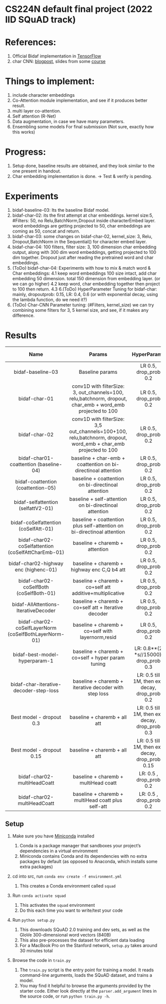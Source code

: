 # CS224N default final project (2022 IID SQuAD track)

# References:
1. Official Bidaf implementation in [TensorFlow](https://github.com/allenai/bi-att-flow/blob/49004549e9a88b78c359b31481afa7792dbb3f4a/basic/model.py#L128) 
2. char CNN: [blogpost](https://towardsdatascience.com/the-definitive-guide-to-bidaf-part-2-word-embedding-character-embedding-and-contextual-c151fc4f05bb), slides from some [course](https://nlp.seas.harvard.edu/slides/aaai16.pdf)

# Things to implement:
1. include character embeddings
2. Co-Attention module implementation, and see if it produces better result.
3. multi layer co-attention.
4. Self attention (R-Net)
5. Data augmentation, in case we have many parameters.
6. Ensembling some models For final submission (Not sure, exactly how this works)

# Progress:
1. Setup done, baseline results are obtained, and they look similar to the one present in handout.
2. Char embedding implementation is done. -> Test & verify is pending.

# Experiments
1. bidaf-baseline-03: Its the baseline Bidaf model.
2. bidaf-char-02: its the first attempt at char embeddings. kernel size:5, #Filters: 50, no Relu,BatchNorm,Dropout inside characterEmbed layer. word embeddings are getting projected to 50, char embeddings are coming as 50, concat and return.
3. bidaf-char-03: some changes on bidaf-char-02, kernel_size: 3, Relu, Dropout,BatchNorm in the Sequential() for character embed layer.
4. bidaf-char-04: 100 filters, filter size: 3, 100 dimension char embedding output, along with 300 dim word embeddings, getting projected to 100 dim together. Dropout just after reading the pretrained word and char embeddings.
5. (ToDo) bidaf-char-04: Experiments with how to mix & match word & Char embeddings:
    4.1 keep word embeddings 100 size intact, add char embedding 50 dimension. total 150 dimension from embedding layer. (or we can go higher)
    4.2 keep word, char embedding together then project to 100 then return. 
    4.3 
6.(ToDo) HyperParameter Tuning for bidaf-char: mainly, dropoutprob: 0.15, LR: 0.4, 0.6 (or with exponential decay, using the lambda function, do we need it?)
7. (ToDo) Char-CNN Parameter tuning: (#Filters, kernel_size) we can try combining some filters for 3, 5 kernel size, and see, if it makes any difference.


# Results

| Name            | Params  | HyperParams  | Best F1 | Best EM | AvNA | Dev NLL|
| :---:           |     :-: | :-:          | :-:     | :-:     | :-:  |  :-: |
| bidaf-baseline-03         | Baseline params | LR 0.5, drop_prob 0.2 | 61.29 | 57.84| 68.01| 3.08|
| bidaf-char-01         | conv1D with filterSize: 3, out_channels=100, relu,batchnorm, dropout, char_emb + word_emb projected to 100  | LR 0.5, drop_prob 0.2 | 65.64 | 62.58| 71.90| 2.64|
| bidaf-char-02         | conv1D with filterSize: 3,5 out_channels=100+100, relu,batchnorm, dropout, word_emb + char_emb projected to 100| LR 0.5, drop_prob 0.2 | 67.37 | 64.22| 72.88| 2.59|   
| bidaf-char01-coattention (baseline-04)         | baseline + char-emb + coattention on bi-directinoal attention | LR 0.5, drop_prob 0.2 |  66.81 | 63.27 | 72.90 | 2.67 |
| bidaf-coattention (coattention-05)         | baseline + coattention on bi-directinoal attention | LR 0.5, drop_prob 0.2 |  61.89 | 58.54 | 68.53 | 3.02 |
| bidaf-selfattention (selfattV2-01)         | baseline + self-attention on bi-directinoal attention | LR 0.5, drop_prob 0.2 |  61.49 | 58.36 | 68.19 | 3.04 |
| bidaf-coSelfattention (coSelfAtt-01)         | baseline + coattention plus self-attention on bi-directinoal attention | LR 0.5, drop_prob 0.2 |  62.84 | 59.27 | 69.53 | 2.98 |
| bidaf-char02-coSelfattention (coSelfAttCharEmb-01)         | baseline + charemb + attention | LR 0.5, drop_prob 0.2 |  68.23 | 65.7 | 74.09 | 2.51 |
| bidaf-char02-highway enc (highenc-01)         | baseline + charemb + highway enc C,Q b4 att | LR 0.5, drop_prob 0.2 |  65.83 | 62.17 | 72.09 | 2.77 |
| bidaf-char02-coSelfBoth (coSelfBoth-01)         | baseline + charemb + co+self att additive+multiplicative | LR 0.5, drop_prob 0.2 |  66.55 | 63.01 | 72.69 | 2.71 |
| bidaf-AllAttentions-IterativeDecoder         | baseline + charemb + co+self att + Iterative decoder | LR 0.5, drop_prob 0.2 |  66.44 | 63.59 | 72.24 | 10.35/4 |
| bidaf-char02-coSelfLayerNorm (coSelfBothLayerNorm-01)        | baseline + charemb + co+self with layernorm,resid | LR 0.5, drop_prob 0.2 |  65.94 | 62.58 | 71.84 | 2.71 |
| bidaf-best-model-hyperparam-1        | baseline + charemb + co+self + hyper param tuning | LR: 0.8**(2 *s//15000), drop_prob 0.3 |  64.30 | 60.73 | 70.58 | 2.74 |
| bidaf-char-iterative-decoder-step-loss | baseline + charemb + iterative decoder with step loss | LR: 0.5 till 1M, then exp decay, drop_prob 0.2 |  66.47 | 63.27 | 72.41 | 2.58 |
| Best model - dropout 0.3 | baseline + charemb + all att | LR: 0.5 till 1M, then exp decay, drop_prob 0.3 | 64.30  | 60.73 | 70.58 | 2.74 |
| Best model - dropout 0.15 | baseline + charemb + all att | LR: 0.5 till 1M, then exp decay, drop_prob 0.15 |  66.03 | 63.15 | 71.53 | 2.51 |
| bidaf-char02-multiHeadCoatt | baseline + charemb + multiHead coatt | LR: 0.5 , drop_prob 0.2 |  68.27 | 64.75 | 74.73 | 2.69 |
| bidaf-char02-multiHeadCoatt | baseline + charemb + multiHead coatt plus self-att | LR: 0.5 , drop_prob 0.2 |  63.46 | 60.31 | 69.65 | 2.70 |


## Setup

1. Make sure you have [Miniconda](https://conda.io/docs/user-guide/install/index.html#regular-installation) installed
    1. Conda is a package manager that sandboxes your project’s dependencies in a virtual environment
    2. Miniconda contains Conda and its dependencies with no extra packages by default (as opposed to Anaconda, which installs some extra packages)

2. cd into src, run `conda env create -f environment.yml`
    1. This creates a Conda environment called `squad`

3. Run `conda activate squad`
    1. This activates the `squad` environment
    2. Do this each time you want to write/test your code

4. Run `python setup.py`
    1. This downloads SQuAD 2.0 training and dev sets, as well as the GloVe 300-dimensional word vectors (840B)
    2. This also pre-processes the dataset for efficient data loading
    3. For a MacBook Pro on the Stanford network, `setup.py` takes around 30 minutes total  

5. Browse the code in `train.py`
    1. The `train.py` script is the entry point for training a model. It reads command-line arguments, loads the SQuAD dataset, and trains a model.
    2. You may find it helpful to browse the arguments provided by the starter code. Either look directly at the `parser.add_argument` lines in the source code, or run `python train.py -h`.
